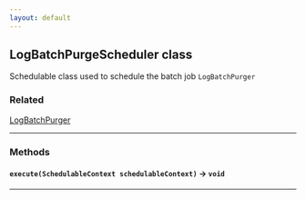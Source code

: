 ```yaml
---
layout: default
---
```


## LogBatchPurgeScheduler class

Schedulable class used to schedule the batch job `LogBatchPurger`

### Related

[LogBatchPurger](NebulaLogger/log-management/LogBatchPurger)

---

### Methods

#### `execute(SchedulableContext schedulableContext)` → `void`

---
